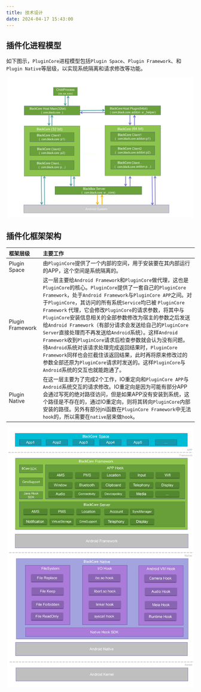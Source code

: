 ```yaml
---
title: 技术设计
date: 2024-04-17 15:43:00
---
```


## 插件化进程模型

如下图示，`PluginCore`进程模型包括`Plugin Space`、`Plugin Framework`、和`Plugin Native`等层级，以实现系统隔离和请求修改等功能。

<p align="center"><img src="./tech_design.assets/process.png" alt="plugin_framework" width="500" /></p>

## 插件化框架架构

| 框架层级         | 主要工作                                                     |
| :--------------- | :----------------------------------------------------------- |
| Plugin Space     | 由`PluginCore`提供了一个内部的空间，用于安装要在其内部运行的APP，这个空间是系统隔离的。 |
| Plugin Framework | 这一层主要给`Android Framework`和`PluginCore`做代理，这也是`PluginCore`的核心。`PluginCore`提供了一套自己的`PluginCore Framework`，处于`Android Framework`与`PluginCore APP`之间。对于`PluginCore`，其访问的所有系统`Service`均已被 `PluginCore Framework` 代理，它会修改`PluginCore`的请求参数，将其中与`PluginCore`安装信息相关的全部参数修改为宿主的参数之后发送给`Android Framework`（有部分请求会发送给自己的`PluginCore Server`直接处理而不再发送给`Android`系统）。这样`Android Framework`收到`PluginCore`请求后检查参数就会认为没有问题。待`Android`系统对该请求处理完成返回结果时，`PluginCore Framework`同样也会拦截住该返回结果，此时再将原来修改过的参数全部还原为`PluginCore`请求时发送的。这样`PluginCore`与`Android`系统的交互也就能跑通了。 |
| Plugin Native    | 在这一层主要为了完成2个工作，IO重定向和`PluginCore APP`与`Android`系统交互的请求修改。IO重定向是因为可能有部分APP会通过写死的绝对路径访问，但是如果APP没有安装到系统，这个路径是不存在的，通过IO重定向，则将其转向`PluginCore`内部安装的路径。另外有部分jni函数在`PluginCore Framework`中无法`hook`的，所以需要在`native`层来做`hook`。 |

<p align="center"><img src="./overview_pluggable_container.assets/plugin_framework.png" alt="plugin_framework" width="500" /></p>
